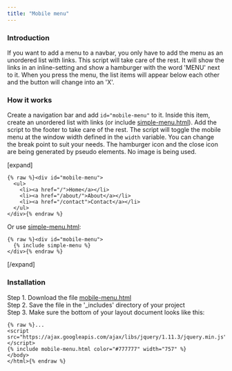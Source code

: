 ```yaml
---
title: "Mobile menu"
---
```


### Introduction

If you want to add a menu to a navbar, you only have to add the menu as an unordered list with links. This script will take care of the rest. It will show the links in an inline-setting and show a hamburger with the word 'MENU' next to it. When you press the menu, the list items will appear below each other and the button will change into an 'X'.

### How it works

Create a navigation bar and add `id="mobile-menu"` to it. Inside this item, create an unordered list with links (or include [simple-menu.html](/without-plugin/simple-menu)). Add the script to the footer to take care of the rest. The script will toggle the mobile menu at the window width defined in the `width` variable. You can change the break point to suit your needs. The hamburger icon and the close icon are being generated by pseudo elements. No image is being used.

[expand]

```
{% raw %}<div id="mobile-menu">
  <ul>
    <li><a href="/">Home</a></li>
    <li><a href="/about/">About</a></li>
    <li><a href="/contact">Contact</a></li>
  </ul>
</div>{% endraw %}
```

Or use [simple-menu.html](/without-plugin/simple-menu):

```
{% raw %}<div id="mobile-menu">
  {% include simple-menu %}
</div>{% endraw %}
```

[/expand]

### Installation

Step 1. Download the file [mobile-menu.html](https://raw.githubusercontent.com/jhvanderschee/jekyllcodex/gh-pages/_includes/mobile-menu.html)
<br />Step 2. Save the file in the '_includes' directory of your project
<br />Step 3. Make sure the bottom of your layout document looks like this:

```
{% raw %}...
<script src="https://ajax.googleapis.com/ajax/libs/jquery/1.11.3/jquery.min.js"></script>
{% include mobile-menu.html color="#777777" width="757" %}
</body>
</html>{% endraw %}
```